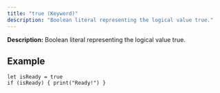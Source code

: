 ```yaml
---
title: "true (Keyword)"
description: "Boolean literal representing the logical value true."
---
```


**Description:** Boolean literal representing the logical value true.

## Example

```osprey
let isReady = true
if (isReady) { print("Ready!") }
```

